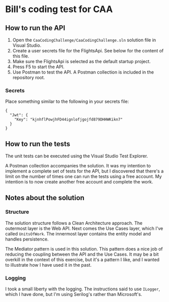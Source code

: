 # Bill's coding test for CAA

## How to run the API
1. Open the `CaaCodingChallenge/CaaCodingChallenge.sln` solution file in Visual Studio.
1. Create a user secrets file for the FlightsApi.  See below for the content of this file.
1. Make sure the FlightsApi is selected as the default startup project.
1. Press F5 to start the API.
1. Use Postman to test the API.  A Postman collection is included in the repository root.

### Secrets
Place something similar to the following in your secrets file:
```
{
  "Jwt": {
    "Key": "kjnhflPowjhFD44ignlofjgojfd879DHHWKikn7"
  }
}
```

## How to run the tests
The unit tests can be executed using the Visual Studio Test Explorer.

A Postman collection accompanies the solution.  It was my intention to implement a complete set of tests for the API,
but I discovered that there's a limit on the number of times one can run the tests using a free account. My intention is to now create another free account and complete the work.

## Notes about the solution

### Structure
The solution structure follows a Clean Architecture approach.  The outermost layer is the Web API.  Next comes the Use Cases layer, which I've called `UnitsOfWork`.  The innermost layer contains the entity model and handles persistence.

The Mediator pattern is used in this solution.  This pattern does a nice job of reducing the coupling between the API and the Use Cases.  It may be a bit overkill in the context of this exercise, but it's a pattern I like, and I wanted to illustrate how I have used it in the past.

### Logging
I took a small liberty with the logging.  The instructions said to use `ILogger`, which I have done, but I'm using Serilog's rather than Microsoft's.
